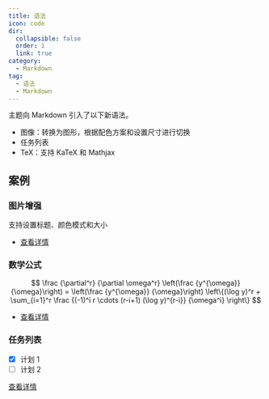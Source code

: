 ```yaml
---
title: 语法
icon: code
dir:
  collapsible: false
  order: 1
  link: true
category:
  - Markdown
tag:
  - 语法
  - Markdown
---
```


主题向 Markdown 引入了以下新语法。

- 图像：转换为图形，根据配色方案和设置尺寸进行切换
- 任务列表
- TeX：支持 KaTeX 和 Mathjax

## 案例

### 图片增强

支持设置标题、颜色模式和大小

- [查看详情](./image.md)

### 数学公式

$$
\frac {\partial^r} {\partial \omega^r} \left(\frac {y^{\omega}} {\omega}\right)
= \left(\frac {y^{\omega}} {\omega}\right) \left\{(\log y)^r + \sum_{i=1}^r \frac {(-1)^i r \cdots (r-i+1) (\log y)^{r-i}} {\omega^i} \right\}
$$

- [查看详情](./math.md)

### 任务列表

- [x] 计划 1
- [ ] 计划 2

[查看详情](./tasklist.md)
